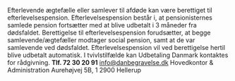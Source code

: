 Efterlevende ægtefælle eller samlever til afdøde kan være berettiget til efterlevelsespension.
Efterlevelsespension består i, at pensionisternes samlede pension fortsætter med at blive udbetalt i 3 måneder fra dødsfaldet.
Berettigelse til efterlevelsespension forudsætter, at begge samlevende/ægtefæller modtager social pension, samt at de var samlevende ved dødsfaldet.
Efterlevelsespension vil ved berettigelse hertil blive udbetalt automatisk. I tvivlstilfælde kan Udbetaling Danmark kontaktes for rådgivning.
**Tlf. 72 30 20 91**
info@danbegravelse.dk
Hovedkontor & Administration
Aurehøjvej 5B, 1
2900 Hellerup